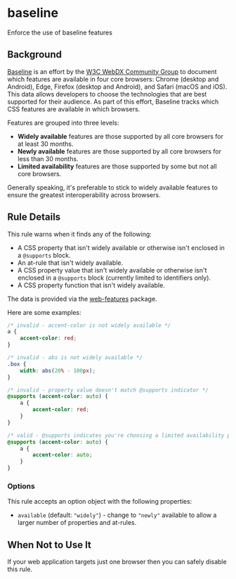 # baseline

Enforce the use of baseline features

## Background

[Baseline](https://web.dev/baseline) is an effort by the [W3C WebDX Community Group](https://github.com/web-platform-dx) to document which features are available in four core browsers: Chrome (desktop and Android), Edge, Firefox (desktop and Android), and Safari (macOS and iOS). This data allows developers to choose the technologies that are best supported for their audience. As part of this effort, Baseline tracks which CSS features are available in which browsers.

Features are grouped into three levels:

- **Widely available** features are those supported by all core browsers for at least 30 months.
- **Newly available** features are those supported by all core browsers for less than 30 months.
- **Limited availability** features are those supported by some but not all core browsers.

Generally speaking, it's preferable to stick to widely available features to ensure the greatest interoperability across browsers.

## Rule Details

This rule warns when it finds any of the following:

- A CSS property that isn't widely available or otherwise isn't enclosed in a `@supports` block.
- An at-rule that isn't widely available.
- A CSS property value that isn't widely available or otherwise isn't enclosed in a `@supports` block (currently limited to identifiers only).
- A CSS property function that isn't widely available.

The data is provided via the [web-features](https://npmjs.com/package/web-features) package.

Here are some examples:

```css
/* invalid - accent-color is not widely available */
a {
	accent-color: red;
}

/* invalid - abs is not widely available */
.box {
	width: abs(20% - 100px);
}

/* invalid - property value doesn't match @supports indicator */
@supports (accent-color: auto) {
	a {
		accent-color: red;
	}
}

/* valid - @supports indicates you're choosing a limited availability property */
@supports (accent-color: auto) {
	a {
		accent-color: auto;
	}
}
```

### Options

This rule accepts an option object with the following properties:

- `available` (default: `"widely"`) - change to `"newly"` available to allow a larger number of properties and at-rules.

## When Not to Use It

If your web application targets just one browser then you can safely disable this rule.

